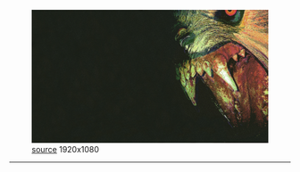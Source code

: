 
<figure>
    <a href="machine-girl-wlfgrl.png"><img alt="machine-girl-wlfgrl.png" src="machine-girl-wlfgrl.png"></a>
    <figcaption>
        <a href="https://github.com/dharmx/walls/blob/main/weirdcore/a_close_up_of_a_monster's_face.png">source</a>
        1920x1080
    </figcaption>
</figure>
<hr>
            